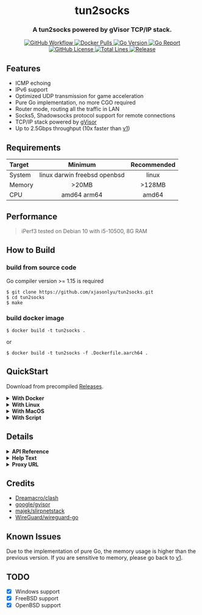 <h1 align="center">tun2socks</h1>
<h3 align="center">A tun2socks powered by gVisor TCP/IP stack.</h3>

<p align="center">
  <a href="https://github.com/xjasonlyu/tun2socks/actions">
    <img src="https://img.shields.io/github/workflow/status/xjasonlyu/tun2socks/Go/master?style=flat-square" alt="GitHub Workflow">
  </a>
  <a href="https://hub.docker.com/r/xjasonlyu/tun2socks">
    <img src="https://img.shields.io/docker/pulls/xjasonlyu/tun2socks?style=flat-square" alt="Docker Pulls">
  </a>
  <a href="https://img.shields.io/github/go-mod/go-version/xjasonlyu/tun2socks">
    <img src="https://img.shields.io/github/go-mod/go-version/xjasonlyu/tun2socks?style=flat-square" alt="Go Version">
  </a>
  <a href="https://goreportcard.com/badge/github.com/xjasonlyu/tun2socks">
    <img src="https://goreportcard.com/badge/github.com/xjasonlyu/tun2socks?style=flat-square" alt="Go Report">
  </a>
  <a href="https://github.com/xjasonlyu/tun2socks/blob/master/LICENSE">
    <img src="https://img.shields.io/github/license/xjasonlyu/tun2socks?style=flat-square" alt="GitHub License">
  </a>
  <a href="https://img.shields.io/tokei/lines/github/xjasonlyu/tun2socks">
    <img src="https://img.shields.io/tokei/lines/github/xjasonlyu/tun2socks?style=flat-square" alt="Total Lines">
  </a>
  <a href="https://github.com/xjasonlyu/tun2socks/releases">
    <img src="https://img.shields.io/github/v/release/xjasonlyu/tun2socks?include_prereleases&style=flat-square" alt="Release">
  </a>
</p>

## Features

- ICMP echoing
- IPv6 support
- Optimized UDP transmission for game acceleration
- Pure Go implementation, no more CGO required
- Router mode, routing all the traffic in LAN
- Socks5, Shadowsocks protocol support for remote connections
- TCP/IP stack powered by [gVisor](https://github.com/google/gvisor)
- Up to 2.5Gbps throughput (10x faster than [v1](https://github.com/xjasonlyu/tun2socks/tree/v1))

## Requirements

| Target | Minimum | Recommended |
| :----- | :-----: | :---------: |
| System | linux darwin freebsd openbsd | linux |
| Memory | >20MB | >128MB |
| CPU | amd64 arm64 | amd64 |

## Performance

> iPerf3 tested on Debian 10 with i5-10500, 8G RAM

## How to Build

### build from source code

Go compiler version >= 1.15 is required

```text
$ git clone https://github.com/xjasonlyu/tun2socks.git
$ cd tun2socks
$ make
```

### build docker image

```text
$ docker build -t tun2socks .
```

or

```text
$ docker build -t tun2socks -f .Dockerfile.aarch64 .
```

## QuickStart

Download from precompiled [Releases](https://github.com/xjasonlyu/tun2socks/releases).

<details>
  <summary><b>With Docker</b></summary>

> Since Go 1.12, the runtime now uses MADV_FREE to release unused memory on **linux**. This is more efficient but may result in higher reported RSS. The kernel will reclaim the unused data when it is needed. To revert to the Go 1.11 behavior (MADV_DONTNEED), set the environment variable GODEBUG=madvdontneed=1.

### create docker network (macvlan mode)

```shell script
docker network create -d macvlan \
  --subnet=172.20.1.0/25 \
  --gateway=172.20.1.1 \
  -o parent=eth0 \
  switch
```

### pull `tun2socks` docker image

```shell script
docker pull xjasonlyu/tun2socks:latest
```

### run as gateway

> DNS configuration is required.

```shell script
docker run -d \
  --network switch \
  --name tun2socks \
  --ip 172.20.1.2 \
  --privileged \
  --restart always \
  --sysctl net.ipv4.ip_forward=1 \
  -e PROXY=socks5://server:port \
  -e KEY=VALUE... \
  xjasonlyu/tun2socks:latest
```

### use docker-compose (recommended)

```yaml
version: '2.4'

services:
  tun2socks:
    image: xjasonlyu/tun2socks:latest
    cap_add:
      - NET_ADMIN
    devices:
        - '/dev/net/tun:/dev/net/tun'
    environment:
      # - GODEBUG=madvdontneed=1
      - PROXY=socks5://server:port
      - LOGLEVEL=INFO
      - API=api://:8080
      - DNS=dns://:53
      - HOSTS=localhost=127.0.0.1,router.local=172.20.1.1
      - EXCLUDED=1.1.1.1,1.0.0.1
      - EXTRACMD=
    networks:
      switch:
        ipv4_address: 172.20.1.2
    restart: always
    container_name: tun2socks

networks:
  switch:
    name: switch
    ipam:
      driver: default
      config:
        - subnet: '172.20.1.0/25'
          gateway: 172.20.1.1
    driver: macvlan
    driver_opts:
      parent: eth0
```
</details>

<details>
  <summary><b>With Linux</b></summary>

### create tun

```shell script
ip tuntap add mode tun dev tun0
ip addr add 198.18.0.1/15 dev tun0
ip link set dev tun0 up
```

### config policy routing

```shell script
echo "100 tun2socks" >> /etc/iproute2/rt_tables

ip route add default via 198.18.0.1 dev tun0 table tun2socks
ip route add 172.17.0.0/16 dev eth0 src 172.17.0.3 table tun2socks
ip route add 198.18.0.0/15 dev tun0 src 198.18.0.1 table tun2socks

ip rule add from 172.20.0.3 to 198.18.0.0/15 priority 1000 prohibit
ip rule add from 172.20.0.3 priority 2000 table main
ip rule add from all priority 3000 table tun2socks
```

### run

> bind to a specific interface to prevent traffic looping.

```shell script
./tun2socks --loglevel info --device tun://tun0 --proxy socks5://server:port --interface eth0
```
</details>

<details>
  <summary><b>With MacOS</b></summary>

### start tun2socks
```shell script
./tun2socks --loglevel info --device tun://utun123 --proxy socks5://server:port --interface eth0
```

### config interface

```shell script
sudo ifconfig utun123 198.18.0.1 netmask 255.255.255.255 198.18.0.1 up
```

### config route

```shell script
sudo route del default
sudo route add default 198.18.0.1
sudo route add ${proxy_server_ip} ${your_gateway}
```

### check route table

```shell script
netstat -nr
```
</details>

<details>
  <summary><b>With Script</b></summary>

> entrypoint.sh would take care of tun & routes.

```shell script
PROXY=socks5://server:port LOGLEVEL=INFO sh ./scripts/entrypoint.sh
```
</details>

## Details

<details>
  <summary><b>API Reference</b></summary>

| Path | Methods | Parameters | Description |
| :--- | :------ | :--------: | :---------- |
| `/logs` | GET | `level` | Get real-time logs |
| `/traffic` | GET | / | Get real-time traffic data |
| `/version` | GET | / | Get current version |
| `/connections` | GET | `interval` | Get all connections |
| `/connections` | DELETE | / | Close all connections |
| `/connections/{id}` | DELETE | / | Close connection by `id` |

</details>

<details>
  <summary><b>Help Text</b></summary>

```text
Usage of tun2socks:
  -d, --device string      Use this device [driver://]name
  -i, --interface string   Use network INTERFACE (Darwin/Linux only)
  -l, --loglevel string    Log level [debug|info|warn|error|silent] (default "info")
  -m, --mtu int            Maximum transmission unit
  -p, --proxy string       Use this proxy [protocol://]host[:port]
      --stats string       HTTP statistic server listen address
      --token string      HTTP statistic server auth token
  -v, --version            Show version information and quit
```

</details>

<details>
  <summary><b>Proxy URL</b></summary>

| Protocol | Scheme | Examples |
| :------- | :----- | :------- |
| direct | `direct` | `direct://` |
| socks5 | `socks5` | `socks5://username:password@server:port` |
| shadowsocks | `ss`, `shadowsocks` | `ss://method:password@server:port` |

</details>

## Credits

- [Dreamacro/clash](https://github.com/Dreamacro/clash)
- [google/gvisor](https://github.com/google/gvisor)
- [majek/slirpnetstack](https://github.com/majek/slirpnetstack)
- [WireGuard/wireguard-go](https://github.com/WireGuard/wireguard-go)

## Known Issues

Due to the implementation of pure Go, the memory usage is higher than the previous version.
If you are sensitive to memory, please go back to [v1](https://github.com/xjasonlyu/tun2socks/tree/v1).

## TODO

- [x] Windows support
- [x] FreeBSD support
- [x] OpenBSD support
